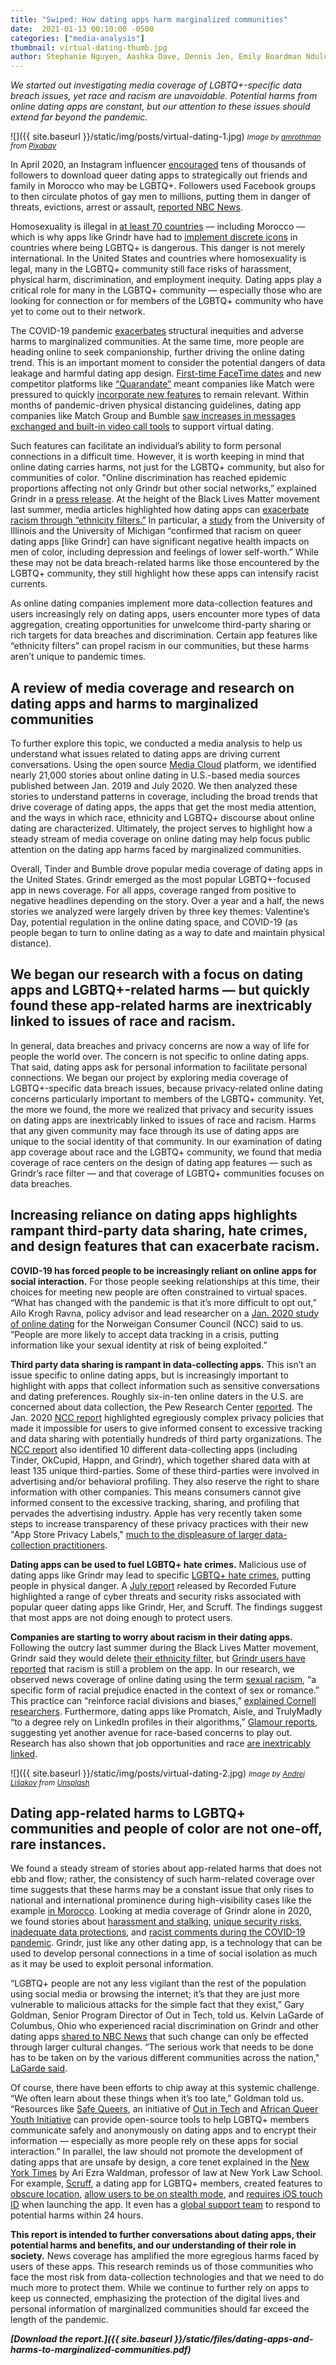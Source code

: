 ```yaml
---
title: "Swiped: How dating apps harm marginalized communities"
date:  2021-01-13 00:10:00 -0500
categories: ["media-analysis"]
thumbnail: virtual-dating-thumb.jpg
author: Stephanie Nguyen, Aashka Dave, Dennis Jen, Emily Boardman Ndulue, Rahul Bhargava
---
```


*We started out investigating media coverage of LGBTQ+-specific data breach issues, yet race and racism are unavoidable. Potential harms from online dating apps are constant, but our attention to these issues should extend far beyond the pandemic.*

![]({{ site.baseurl }}/static/img/posts/virtual-dating-1.jpg)
<i><small>Image by [amrothman](https://pixabay.com/users/amrothman-13991060/?utm_source=link-attribution&utm_medium=referral&utm_campaign=image&utm_content=4888774) from [Pixabay](https://pixabay.com/?utm_source=link-attribution&utm_medium=referral&utm_campaign=image&utm_content=4888774)</small></i>

In April 2020, an Instagram influencer [encouraged](https://www.reddit.com/r/grindr/comments/g4888l/homophobic_outing_movement_putting_the_moroccan/) tens of thousands of followers to download queer dating apps to strategically out friends and family in Morocco who may be LGBTQ+. Followers used Facebook groups to then circulate photos of gay men to millions, putting them in danger of threats, evictions, arrest or assault, [reported NBC News](https://www.nbcnews.com/feature/nbc-out/transgender-beauty-influencer-outs-gay-men-morocco-sparking-widespread-fear-n1195866). 

Homosexuality is illegal in [at least 70 countries](https://www.newsweek.com/73-countries-where-its-illegal-be-gay-1385974) — including Morocco — which is why apps like Grindr have had to [implement discrete icons](https://thegavoice.com/news/tech-experts-fear-new-us-broadcasting-chief-could-jeopardize-lgbtq-internet-freedom/) in countries where being LGBTQ+ is dangerous. This danger is not merely international. In the United States and countries where homosexuality is legal, many in the LGBTQ+ community still face risks of harassment, physical harm, discrimination, and employment inequity. Dating apps play a critical role for many in the LGBTQ+ community — especially those who are looking for connection or for members of the LGBTQ+ community who have yet to come out to their network. 

The COVID-19 pandemic [exacerbates](https://www.nytimes.com/2020/03/15/world/europe/coronavirus-inequality.html) structural inequities and adverse harms to marginalized communities. At the same time, more people are heading online to seek companionship, further driving the online dating trend. This is an important moment to consider the potential dangers of data leakage and harmful dating app design. [First-time FaceTime dates](https://www.buzzfeed.com/ryanschocket2/people-are-having-facetime-first-dates-during-quarantine) and new competitor platforms like [“Quarandate”](https://www.ny1.com/nyc/all-boroughs/news/2020/04/05/qurandate--dating-during-a-pandemic) meant companies like Match were pressured to quickly [incorporate new features](https://www.dallasnews.com/business/technology/2020/04/15/match-rolls-out-video-call-feature-vibe-check-for-social-distancing-singles/) to remain relevant. Within months of pandemic-driven physical distancing guidelines, dating app companies like Match Group and Bumble [saw increases in messages exchanged and built-in video call tools](https://www.marketwatch.com/story/online-dating-amid-coronavirus-longer-chats-and-fewer-new-prospects-match-says-2020-03-31) to support virtual dating.

Such features can facilitate an individual’s ability to form personal connections in a difficult time. However, it is worth keeping in mind that online dating carries harms, not just for the LGBTQ+ community, but also for communities of color. "Online discrimination has reached epidemic proportions affecting not only Grindr but other social networks,” explained Grindr in a [press release](https://www.prnewswire.com/news-releases/grindr-takes-a-stand-against-sexual-racism-and-discrimination-with-kindr-initiative-300714327.html). At the height of the Black Lives Matter movement last summer, media articles highlighted how dating apps can [exacerbate racism through “ethnicity filters.”](https://www.rollingstone.com/culture/culture-features/dating-apps-grindr-ethnicity-filters-1047047/) In particular, a [study](https://www.insider.com/sexual-racism-queer-men-dating-apps-grindr-2019-11) from the University of Illinois and the University of Michigan “confirmed that racism on queer dating apps [like Grindr] can have significant negative health impacts on men of color, including depression and feelings of lower self-worth.” While these may not be data breach-related harms like those encountered by the LGBTQ+ community, they still highlight how these apps can intensify racist currents. 

As online dating companies implement more data-collection features and users increasingly rely on dating apps, users encounter more types of data aggregation, creating opportunities for unwelcome third-party sharing or rich targets for data breaches and discrimination. Certain app features like “ethnicity filters” can propel racism in our communities, but these harms aren’t unique to pandemic times. 

## A review of media coverage and research on dating apps and harms to marginalized communities

To further explore this topic, we conducted a media analysis to help us understand what issues related to dating apps are driving current conversations. Using the open source [Media Cloud](https://mediacloud.org) platform, we identified nearly 21,000 stories about online dating in U.S.-based media sources published between Jan. 2019 and July 2020. We then analyzed these stories to understand patterns in coverage, including the broad trends that drive coverage of dating apps, the apps that get the most media attention, and the ways in which race, ethnicity and LGBTQ+ discourse about online dating are characterized. Ultimately, the project serves to highlight how a steady stream of media coverage on online dating may help focus public attention on the dating app harms faced by marginalized communities. 

Overall, Tinder and Bumble drove popular media coverage of dating apps in the United States. Grindr emerged as the most popular LGBTQ+-focused app in news coverage. For all apps, coverage ranged from positive to negative headlines depending on the story. Over a year and a half, the news stories we analyzed were largely driven by three key themes: Valentine’s Day, potential regulation in the online dating space, and COVID-19 (as people began to turn to online dating as a way to date and maintain physical distance). 

## We began our research with a focus on dating apps and LGBTQ+-related harms — but quickly found these app-related harms are inextricably linked to issues of race and racism. 

In general, data breaches and privacy concerns are now a way of life for people the world over. The concern is not specific to online dating apps. That said, dating apps ask for personal information to facilitate personal connections. We began our project by exploring media coverage of LGBTQ+-specific data breach issues, because privacy-related online dating concerns particularly important to members of the LGBTQ+ community. Yet, the more we found, the more we realized that privacy and security issues on dating apps are inextricably linked to issues of race and racism. Harms that any given community may face through its use of dating apps are unique to the social identity of that community. In our examination of dating app coverage about race and the LGBTQ+ community, we found that media coverage of race centers on the design of dating app features — such as Grindr’s race filter — and that coverage of LGBTQ+ communities focuses on data breaches.

## Increasing reliance on dating apps highlights rampant third-party data sharing, hate crimes, and design features that can exacerbate racism.

**COVID-19 has forced people to be increasingly reliant on online apps for social interaction.** For those people seeking relationships at this time, their choices for meeting new people are often constrained to virtual spaces. “What has changed with the pandemic is that it’s more difficult to opt out,” Ailo Krogh Ravna, policy advisor and lead researcher on a [Jan. 2020 study of online dating](https://www.forbrukerradet.no/undersokelse/no-undersokelsekategori/report-out-of-control/) for the Norweigan Consumer Council (NCC) said to us. “People are more likely to accept data tracking in a crisis, putting information like your sexual identity at risk of being exploited.”

**Third party data sharing is rampant in data-collecting apps.** This isn’t an issue specific to online dating apps, but is increasingly important to highlight with apps that collect information such as sensitive conversations and dating preferences. Roughly six-in-ten online daters in the U.S. are concerned about data collection, the Pew Research Center [reported](https://www.pewresearch.org/fact-tank/2020/05/29/roughly-six-in-ten-online-daters-in-the-u-s-are-concerned-about-data-collection/). The Jan. 2020 [NCC report](https://www.forbrukerradet.no/undersokelse/no-undersokelsekategori/report-out-of-control/) highlighted egregiously complex privacy policies that made it impossible for users to give informed consent to excessive tracking and data sharing with potentially hundreds of third party organizations. The [NCC report](https://www.forbrukerradet.no/undersokelse/no-undersokelsekategori/report-out-of-control/) also identified 10 different data-collecting apps (including Tinder, OkCupid, Happn, and Grindr), which together shared data with at least 135 unique third-parties. Some of these third-parties were involved in advertising and/or behavioral profiling. They also reserve the right to share information with other companies. This means consumers cannot give informed consent to the excessive tracking, sharing, and profiling that pervades the advertising industry. Apple has very recently taken some steps to increase transparency of these privacy practices with their new "App Store Privacy Labels," [much to the displeasure of larger data-collection practitioners](https://www.theverge.com/2020/12/14/22174017/apple-app-store-new-privacy-labels-ios-apps-public).

**Dating apps can be used to fuel LGBTQ+ hate crimes.** Malicious use of dating apps like Grindr may lead to specific [LGBTQ+ hate crimes](https://www.reddit.com/r/grindr/comments/g4888l/homophobic_outing_movement_putting_the_moroccan/), putting people in physical danger. A [July report](https://www.mic.com/p/a-new-report-exposes-how-some-dating-apps-put-lgbtq-users-at-risk-29269718) released by Recorded Future highlighted a range of cyber threats and security risks associated with popular queer dating apps like Grindr, Her, and Scruff. The findings suggest that most apps are not doing enough to protect users. 

**Companies are starting to worry about racism in their dating apps.** Following the outcry last summer during the Black Lives Matter movement, Grindr said they would delete [their ethnicity filter](https://theconversation.com/grindr-is-deleting-its-ethnicity-filter-but-racism-is-still-rife-in-online-dating-140077), but [Grindr users have reported](https://www.abc.net.au/triplej/programs/hack/sexual-racism-gay-dating-app-grindr/12819590) that racism is still a problem on the app. In our research, we observed news coverage of online dating using the term [sexual racism](https://pubmed.ncbi.nlm.nih.gov/26149367/), “a specific form of racial prejudice enacted in the context of sex or romance.” This practice can “reinforce racial divisions and biases,” [explained Cornell researchers](https://news.cornell.edu/stories/2018/09/redesign-dating-apps-lessen-racial-bias-study-recommends). Furthermore, dating apps like Promatch, Aisle, and TrulyMadly “to a degree rely on LinkedIn profiles in their algorithms,” [Glamour reports](https://www.glamour.co.za/wellness/love-relationships/how-algorithms-on-dating-apps-are-contributing-to-racism-in-our-love-lives-50146235), suggesting yet another avenue for race-based concerns to play out. Research has also shown that job opportunities and race [are inextricably linked](https://www.povertyactionlab.org/evaluation/discrimination-job-market-united-states).

![]({{ site.baseurl }}/static/img/posts/virtual-dating-2.jpg)
<i><small>Image by [Andrej Lišakov](https://unsplash.com/@lishakov) from [Unsplash](https://unsplash.com/photos/XL-hPDNeZvs?utm_source=unsplash&utm_medium=referral&utm_content=creditShareLink)</small></i>

## Dating app-related harms to LGBTQ+ communities and people of color are not one-off, rare instances.

We found a steady stream of stories about app-related harms that does not ebb and flow; rather, the consistency of such harm-related coverage over time suggests that these harms may be a constant issue that only rises to national and international prominence during high-visibility cases like the example [in Morocco](https://www.reddit.com/r/grindr/comments/g4888l/homophobic_outing_movement_putting_the_moroccan/). Looking at media coverage of Grindr alone in 2020, we found stories about [harassment and stalking](https://www.theguardian.com/uk-news/2020/mar/02/woman-yannick-glaudin-posed-man-gay-dating-app-grindr-jailed-stalking), [unique security risks](https://www.businessinsider.com/lgbtq-dating-apps-security-comparison-grindr-scruff-her-2020-7), [inadequate data protections](https://www.mic.com/p/a-new-report-exposes-how-some-dating-apps-put-lgbtq-users-at-risk-29269718), and [racist comments during the COVID-19 pandemic](https://www.pinknews.co.uk/2020/03/30/gay-asian-michael-rivera-coronavirus-grindr-racism-hong-kong-netherlands/). Grindr, just like any other dating app, is a technology that can be used to develop personal connections in a time of social isolation as much as it may be used to exploit personal information.

“LGBTQ+ people are not any less vigilant than the rest of the population using social media or browsing the internet; it’s that they are just more vulnerable to malicious attacks for the simple fact that they exist,” Gary Goldman, Senior Program Director of Out in Tech, told us. Kelvin LaGarde of Columbus, Ohio who experienced racial discrimination on Grindr and other dating apps [shared to NBC News](https://www.nbcnews.com/feature/nbc-out/after-sexual-racism-accusations-gay-day-app-grindr-gets-kindr-n912196) that such change can only be effected through larger cultural changes. “The serious work that needs to be done has to be taken on by the various different communities across the nation," [LaGarde said](https://www.nbcnews.com/feature/nbc-out/after-sexual-racism-accusations-gay-day-app-grindr-gets-kindr-n912196). 

Of course, there have been efforts to chip away at this systemic challenge. “We often learn about these things when it’s too late,” Goldman told us. “Resources like [Safe Queers](https://safequeers.org/about/), an initiative of [Out in Tech](https://outintech.com/about/) and [African Queer Youth Initiative](https://aqyi.org/) can provide open-source tools to help LGBTQ+ members communicate safely and anonymously on dating apps and to encrypt their information — especially as more people rely on these apps for social interaction.” In parallel, the law should not promote the development of dating apps that are unsafe by design, a core tenet explained in the [New York Times](https://www.nytimes.com/2019/06/20/opinion/queer-dating-apps.html) by Ari Ezra Waldman, professor of law at New York Law School. For example, [Scruff](https://www.scruff.com/en/about), a dating app for LGBTQ+ members, created features to [obscure location](https://support.scruff.com/hc/en-us/articles/203102124-Location-Security-Privacy-An-Inside-Look), [allow users to be on stealth mode](https://support.scruff.com/hc/en-us/articles/202623424-Stealth-mode-for-viewers), and [requires iOS touch ID](https://support.scruff.com/hc/en-us/articles/115004256708-Startup-Password-for-iOS-) when launching the app. It even has a [global support team](https://support.scruff.com/hc/en-us) to respond to potential harms within 24 hours. 

**This report is intended to further conversations about dating apps, their potential harms and benefits, and our understanding of their role in society.** News coverage has amplified the more egregious harms faced by users of these apps. This research reminds us of those communities who face the most risk from data-collection technologies and that we need to do much more to protect them. While we continue to further rely on apps to keep us connected, emphasizing the protection of the digital lives and personal information of marginalized communities should far exceed the length of the pandemic.

***[Download the report.]({{ site.baseurl }}/static/files/dating-apps-and-harms-to-marginalized-communities.pdf)***
